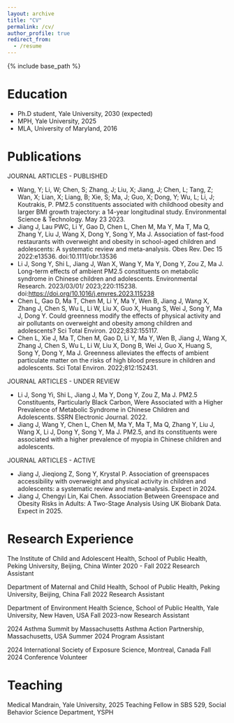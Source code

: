 ```yaml
---
layout: archive
title: "CV"
permalink: /cv/
author_profile: true
redirect_from:
  - /resume
---
```


{% include base_path %}

Education
======
* Ph.D student, Yale University, 2030 (expected)
* MPH, Yale University, 2025
* MLA, University of Maryland, 2016

Publications
======
JOURNAL ARTICLES - PUBLISHED
*   Wang, Y; Li, W; Chen, S; Zhang, J; Liu, X; Jiang, J; Chen, L; Tang, Z; Wan, X; Lian, X; Liang, B; Xie, S; Ma, J; Guo, X; Dong, Y; Wu, L; Li, J; Koutrakis, P. PM2.5 constituents associated with childhood obesity and larger BMI growth trajectory: a 14-year longitudinal study. Environmental Science & Technology. May 23 2023.
*   Jiang J, Lau PWC, Li Y, Gao D, Chen L, Chen M, Ma Y, Ma T, Ma Q, Zhang Y, Liu J, Wang X, Dong Y, Song Y, Ma J. Association of fast-food restaurants with overweight and obesity in school-aged children and adolescents: A systematic review and meta-analysis. Obes Rev. Dec 15 2022:e13536. doi:10.1111/obr.13536
*   Li J, Song Y, Shi L, Jiang J, Wan X, Wang Y, Ma Y, Dong Y, Zou Z, Ma J. Long-term effects of ambient PM2.5 constituents on metabolic syndrome in Chinese children and adolescents. Environmental Research. 2023/03/01/ 2023;220:115238. doi:https://doi.org/10.1016/j.envres.2023.115238
*   Chen L, Gao D, Ma T, Chen M, Li Y, Ma Y, Wen B, Jiang J, Wang X, Zhang J, Chen S, Wu L, Li W, Liu X, Guo X, Huang S, Wei J, Song Y, Ma J, Dong Y. Could greenness modify the effects of physical activity and air pollutants on overweight and obesity among children and adolescents? Sci Total Environ. 2022;832:155117. 
*   Chen L, Xie J, Ma T, Chen M, Gao D, Li Y, Ma Y, Wen B, Jiang J, Wang X, Zhang J, Chen S, Wu L, Li W, Liu X, Dong B, Wei J, Guo X, Huang S, Song Y, Dong Y, Ma J. Greenness alleviates the effects of ambient particulate matter on the risks of high blood pressure in children and adolescents. Sci Total Environ. 2022;812:152431. 

JOURNAL ARTICLES - UNDER REVIEW
*   Li J, Song Yi, Shi L, Jiang J, Ma Y, Dong Y, Zou Z, Ma J. PM2.5 Constituents, Particularly Black Carbon, Were Associated with a Higher Prevalence of Metabolic Syndrome in Chinese Children and Adolescents. SSRN Electronic Journal. 2022.
*   Jiang J, Wang Y, Chen L, Chen M, Ma Y, Ma T, Ma Q, Zhang Y, Liu J, Wang X, Li J, Dong Y, Song Y, Ma J. PM2.5, and its constituents were associated with a higher prevalence of myopia in Chinese children and adolescents.

JOURNAL ARTICLES - ACTIVE
*   Jiang J, Jieqiong Z, Song Y, Krystal P. Association of greenspaces accessibility with overweight and physical activity in children and adolescents: a systematic review and meta-analysis. Expect in 2024.
*   Jiang J, Chengyi Lin, Kai Chen. Association Between Greenspace and Obesity Risks in Adults: A Two-Stage Analysis Using UK Biobank Data. Expect in 2025.
  
Research Experience
======
The Institute of Child and Adolescent Health, School of Public Health, Peking University, Beijing, China	Winter 2020 - Fall 2022
Research Assistant

Department of Maternal and Child Health, School of Public Health, Peking University, Beijing, China	Fall 2022
Research Assistant

Department of Environment Health Science, School of Public Health, Yale University, New Haven, USA	Fall 2023-now
Research Assistant

2024 Asthma Summit by Massachusetts Asthma Action Partnership, Massachusetts, USA	Summer 2024
Program Assistant

2024 International Society of Exposure Science, Montreal, Canada 	  Fall 2024
Conference Volunteer


Teaching
======
  Medical Mandrain, Yale University, 2025
  Teaching Fellow in SBS 529, Social Behavior Science Department, YSPH
